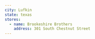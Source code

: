 ```yaml
---
city: Lufkin
state: texas
stores:
  - name: Brookeshire Brothers
    address: 301 South Chestnut Street
---
```

